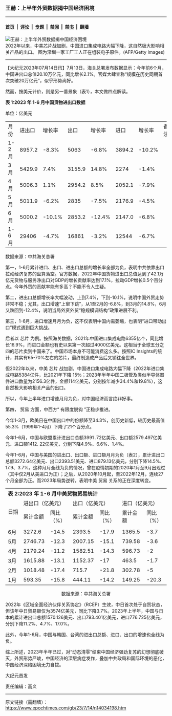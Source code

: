 ### 王赫：上半年外贸数据揭中国经济困境

---

#### [首页](../../../..?n14034198) &nbsp;|&nbsp; [评论](../../../../../epoch-comment?n14034198) &nbsp;|&nbsp; [专题](../../../../../epoch-special?n14034198) &nbsp;|&nbsp; [禁闻](../../../../../epoch-news?n14034198) &nbsp;|&nbsp; [禁书](../../../../../books?n14034198) &nbsp;|&nbsp; [翻墙](https://github.com/gfw-breaker/nogfw/blob/master/README.md?n14034198)


<div><img alt="王赫：上半年外贸数据揭中国经济困境" class="attachment-djy_600_400 size-djy_600_400 wp-post-image" src="https://i.epochtimes.com/assets/uploads/2023/07/id14034212-110505151045391--600x399.jpeg"/>
<div class="caption">
 2022年以来，中美芯片战加剧，中国进口集成电路大幅下降，这自然极大影响相关产品的出口。 图为深圳一家工厂工人正在组装电子原件。(AFP/Getty Images)
</div></div><hr/><div class="post_content" id="artbody" itemprop="articleBody">
 <!-- article content begin -->
 <p>
  【大纪元2023年07月14日讯】7月13日，海关总署发布数据显示：今年前6个月，中国进出口总值20.10万亿元，同比增长2.1%。官媒大肆宣称“规模在历史同期首次突破20万亿元”，似乎形势尚好。
 </p>
 <p>
  然而，按美元计价，则是另一番景象（表1），本文做四点解读。
 </p>
 <p>
  <strong>
   表
  </strong>
  <strong>
   1:2023
  </strong>
  <strong>
   年
  </strong>
  <strong>
   1-6
  </strong>
  <strong>
   月中国货物进出口数据
  </strong>
 </p>
 <p>
  单位：亿美元
 </p>
 <table>
  <tbody>
   <tr>
    <td width="52">
     月份
    </td>
    <td width="61">
     进出口
    </td>
    <td width="63">
     增长率
    </td>
    <td width="60">
     出口
    </td>
    <td width="66">
     增长率
    </td>
    <td width="60">
     进口
    </td>
    <td width="63">
     增长率
    </td>
    <td width="85">
     备注
    </td>
   </tr>
   <tr>
    <td width="52">
     1-2月
    </td>
    <td width="61">
     8957.2
    </td>
    <td width="63">
     -8.3%
    </td>
    <td width="60">
     5063
    </td>
    <td width="66">
     -6.8%
    </td>
    <td width="60">
     3894.2
    </td>
    <td width="63">
     -10.2%
    </td>
    <td width="85">
    </td>
   </tr>
   <tr>
    <td width="52">
     3月
    </td>
    <td width="61">
     5429.9
    </td>
    <td width="63">
     7.4%
    </td>
    <td width="60">
     3155.9
    </td>
    <td width="66">
     14.8%
    </td>
    <td width="60">
     2274
    </td>
    <td width="63">
     -1.4%
    </td>
    <td width="85">
    </td>
   </tr>
   <tr>
    <td width="52">
     4月
    </td>
    <td width="61">
     5006.3
    </td>
    <td width="63">
     1.1%
    </td>
    <td width="60">
     2954.2
    </td>
    <td width="66">
     8.5%
    </td>
    <td width="60">
     2052.1
    </td>
    <td width="63">
     -7.9%
    </td>
    <td width="85">
    </td>
   </tr>
   <tr>
    <td width="52">
     5月
    </td>
    <td width="61">
     5011.9
    </td>
    <td width="63">
     -6.2%
    </td>
    <td width="60">
     2835
    </td>
    <td width="66">
     -7.5%
    </td>
    <td width="60">
     2176.9
    </td>
    <td width="63">
     -4.5%
    </td>
    <td width="85">
    </td>
   </tr>
   <tr>
    <td width="52">
     6月
    </td>
    <td width="61">
     5000.2
    </td>
    <td width="63">
     -10.1%
    </td>
    <td width="60">
     2853.2
    </td>
    <td width="66">
     -12.4%
    </td>
    <td width="60">
     2147.0
    </td>
    <td width="63">
     -6.8%
    </td>
    <td width="85">
    </td>
   </tr>
   <tr>
    <td width="52">
     1-6月
    </td>
    <td width="61">
     29406
    </td>
    <td width="63">
     -4.7%
    </td>
    <td width="60">
     16861
    </td>
    <td width="66">
     -3.2%
    </td>
    <td width="60">
     12544
    </td>
    <td width="63">
     -6.7%
    </td>
    <td width="85">
    </td>
   </tr>
  </tbody>
 </table>
 <p>
  数据来源：中共海关总署
 </p>
 <p>
  第一，1-6月累计进口、出口、进出口总额的增长率全部为负，表明中共依靠出口拉动经济复苏的盘算落空。官方数据，2022年中国货物进出口总值达到了42.1万亿元货物与服务净出口对GDP的增长贡献率达到17.1%，拉动GDP增长0.5个百分点。今年外贸的贡献率能有多高？不能不令人生疑。
 </p>
 <p>
  第二，进出口总额增长率大幅波动，上到7.4%，下到-10.1%，说明中国外贸走势非常不稳；尤其，出口增速“上窜下跳”，从1至2月的-6.8%，到3月的14.8%，6月又跌回到-12.4%，说明当局外资外贸“稳规模调结构”政策进展不利。
 </p>
 <p>
  第三，1-6月，进口增速月月为负，这不仅表明中国内需萎缩，也表明“进口带动出口”模式遇到巨大挑战。
 </p>
 <p>
  后者以
  <ok href="https://www.epochtimes.com/gb/tag/%E8%8A%AF%E7%89%87.html">
   芯片
  </ok>
  为例。按照海关数据，2021年中国进口集成电路6355亿个，同比增长16.9%，而进口金额也有史以来第一次超过4000亿美元。这相当于全球五分之四的芯片卖到中国来了。中国市场本身不可能消费这么多。按照IC Insights的统计，其实有65-70%左右的芯片，最终制造成产品后又销往全世界。
 </p>
 <p>
  但2022年以来，中美
  <ok href="https://www.epochtimes.com/gb/tag/%E8%8A%AF%E7%89%87.html">
   芯片
  </ok>
  战加剧，中国进口集成电路大幅下降（2022年进口集成电路5384亿件，比2021年下降 15％；2023年半年中国二极管及类似半导体器件进口数量为2156.3亿件，金额114亿美元，分别按年减少34.4%和19.8%），这自然极大影响相关产品的出口。
 </p>
 <p>
  所以，今年上半年进口增速月月为负，对中国经济而言绝非好事。
 </p>
 <p>
  第四，
  <ok href="https://www.epochtimes.com/gb/tag/%E8%B4%B8%E6%98%93.html">
   贸易
  </ok>
  方面，中西方“
  <ok href="https://www.epochtimes.com/gb/tag/%E6%9C%89%E9%99%90%E5%BA%A6%E8%84%B1%E9%92%A9.html">
   有限度脱钩
  </ok>
  ”正稳步推进。
 </p>
 <p>
  今年1-3月，欧美日在中国出口中的份额降至34.3%，创历史新低，较历史最高值55.3%（1999年1-4月）下降了21个百分点。
 </p>
 <p>
  今年1-6月，中国与欧盟累计进出口总额3991 .72亿美元、出口额2579.497亿美元、进口额1412. 22亿美元，分别下降4.9%、6.6%、1.4%。
 </p>
 <p>
  今年1-6月，中国与美国的进出口、出口额、进口额月月为负（表2），累计进出口总额3272.64亿美元、出口2393.51美元、进口879.13亿美元，分别下降14.5%、17.9、3.7%。这种月月全线为负的情况，曾在疫情初期的2020年1月至9月出现过（其中仅2月从美进口为正）；之后，从2020年10月起，至2022年12月，连续27个月全部为正。而2023年局势逆转，表明中美
  <ok href="https://www.epochtimes.com/gb/tag/%E8%B4%B8%E6%98%93.html">
   贸易
  </ok>
  关系的正在深度转变。
 </p>
 <table class="aligncenter" width="492">
  <tbody>
   <tr>
    <td colspan="7">
     <strong>
      表
     </strong>
     <strong>
      2:2023
     </strong>
     <strong>
      年
     </strong>
     <strong>
      1-6
     </strong>
     <strong>
      月中美货物贸易统计
     </strong>
    </td>
   </tr>
   <tr>
    <td rowspan="2">
     日期
    </td>
    <td colspan="2">
     进出口（亿美元）
    </td>
    <td colspan="2">
     出口（亿美元）
    </td>
    <td colspan="2">
     进口（亿美元）
    </td>
   </tr>
   <tr>
    <td>
     累计金额
    </td>
    <td>
     同比（%）
    </td>
    <td>
     累计金额
    </td>
    <td>
     同比（%）
    </td>
    <td>
     累计金额
    </td>
    <td>
     同比（%）
    </td>
   </tr>
   <tr>
    <td colspan="7">
    </td>
   </tr>
   <tr>
    <td width="70">
     6月
    </td>
    <td width="71">
     3272.6
    </td>
    <td width="70">
     -14.5
    </td>
    <td width="71">
     2393.5
    </td>
    <td width="70">
     -17.9
    </td>
    <td width="71">
     1365.5
    </td>
    <td width="71">
     -3.7
    </td>
   </tr>
   <tr>
    <td width="70">
     5月
    </td>
    <td width="71">
     2746.73
    </td>
    <td width="70">
     -12.3
    </td>
    <td width="71">
     2007.15
    </td>
    <td width="70">
     -15.1
    </td>
    <td width="71">
     739.58
    </td>
    <td width="71">
     -3.6
    </td>
   </tr>
   <tr>
    <td width="70">
     4月
    </td>
    <td width="71">
     2179.24
    </td>
    <td width="70">
     -11.2
    </td>
    <td width="71">
     1582.51
    </td>
    <td width="70">
     -14.3
    </td>
    <td width="71">
     596.73
    </td>
    <td width="71">
     -2
    </td>
   </tr>
   <tr>
    <td width="70">
     3月
    </td>
    <td width="71">
     1615.88
    </td>
    <td width="70">
     -13.1
    </td>
    <td width="71">
     1152.37
    </td>
    <td width="70">
     -17
    </td>
    <td width="71">
     463.5
    </td>
    <td width="71">
     -1.7
    </td>
   </tr>
   <tr>
    <td width="70">
     2月
    </td>
    <td width="71">
     1018.48
    </td>
    <td width="70">
     -17.4
    </td>
    <td width="71">
     715.7
    </td>
    <td width="70">
     -21.8
    </td>
    <td width="71">
     302.78
    </td>
    <td width="71">
     -5
    </td>
   </tr>
   <tr>
    <td width="70">
     1月
    </td>
    <td width="71">
     593.35
    </td>
    <td width="70">
     -15.8
    </td>
    <td width="71">
     444.11
    </td>
    <td width="70">
     -14.2
    </td>
    <td width="71">
     149.25
    </td>
    <td width="71">
     -20.3
    </td>
   </tr>
  </tbody>
 </table>
 <p style="text-align: center;">
  数据来源：中共海关总署
 </p>
 <p>
  2022年《区域全面经济伙伴关系协定》（RCEP）生效，中日首次处于自贸状态，但该年中日贸易额仅为3574亿美元，同比下降3.7%。2023年上半年，中国与日本的累计进出口总额1570.126美元、出口793.401亿美元，进口776.725亿美元，分别下降11.2%、4.7%、17.0%。
 </p>
 <p>
  此外，今年1-6月，中国与韩国、台湾的进出口总额、进口、出口的增速也全线为负。
 </p>
 <p>
  综上所述，2023年半年已过，对“动态清零”结束中国经济强劲复苏的幻想彻底破灭，外贸形势严峻，中国经济的深层病症发作，叠加中共政局和国际环境的恶化，中国经济深陷困境无力自拔。
 </p>
 <p>
  大纪元首发
 </p>
 <p>
  责任编辑：高义
 </p>
 <!-- article content end -->
 <div id="below_article_ad">
 </div>
</div>


---

原文链接（需翻墙）：https://www.epochtimes.com/gb/23/7/14/n14034198.htm